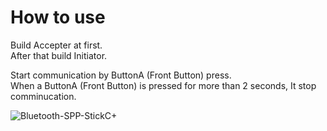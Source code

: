 # How to use

Build Accepter at first.  
After that build Initiator.   

Start communication by ButtonA (Front Button) press.   
When a ButtonA (Front Button) is pressed for more than 2 seconds, It stop comminucation.   

![Bluetooth-SPP-StickC+](https://user-images.githubusercontent.com/6020549/215362872-59a6ee2a-4f3f-4027-bf22-edb1f2b55ce5.JPG)
